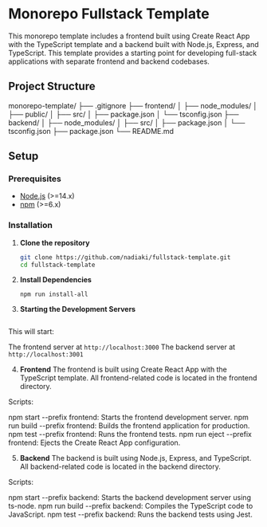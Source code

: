 
# Monorepo Fullstack Template

This monorepo template includes a frontend built using Create React App with the TypeScript template and a backend built with Node.js, Express, and TypeScript. This template provides a starting point for developing full-stack applications with separate frontend and backend codebases.

## Project Structure

monorepo-template/
├── .gitignore
├── frontend/
│ ├── node_modules/
│ ├── public/
│ ├── src/
│ ├── package.json
│ └── tsconfig.json
├── backend/
│ ├── node_modules/
│ ├── src/
│ ├── package.json
│ └── tsconfig.json
├── package.json
└── README.md

## Setup

### Prerequisites

- [Node.js](https://nodejs.org/) (>=14.x)
- [npm](https://www.npmjs.com/) (>=6.x)

### Installation

1. **Clone the repository**

   ```bash
   git clone https://github.com/nadiaki/fullstack-template.git
   cd fullstack-template

2. **Install Dependencies**

    ```npm install
    npm run install-all

3. **Starting the Development Servers**

    ```npm start

This will start:

The frontend server at `http://localhost:3000`
The backend server at `http://localhost:3001`

4. **Frontend**
The frontend is built using Create React App with the TypeScript template. All frontend-related code is located in the frontend directory.

Scripts:

npm start --prefix frontend: Starts the frontend development server.
npm run build --prefix frontend: Builds the frontend application for production.
npm test --prefix frontend: Runs the frontend tests.
npm run eject --prefix frontend: Ejects the Create React App configuration.

5. **Backend**
The backend is built using Node.js, Express, and TypeScript. All backend-related code is located in the backend directory.

Scripts:

npm start --prefix backend: Starts the backend development server using ts-node.
npm run build --prefix backend: Compiles the TypeScript code to JavaScript.
npm test --prefix backend: Runs the backend tests using Jest.